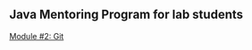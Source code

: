 ## Java Mentoring Program for lab students  
[Module #2: Git](https://github.com/andrew-savich/course/blob/master/module02-git/git_qustions-answers.txt)
